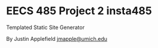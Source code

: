 EECS 485 Project 2 insta485
===========================
Templated Static Site Generator


By Justin Applefield <jmapple@umich.edu>

